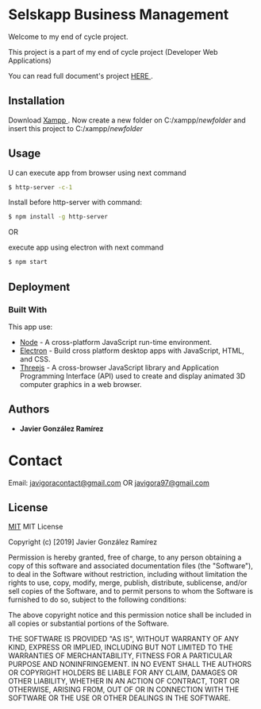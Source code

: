 # Selskapp Business Management

Welcome to my end of cycle project.

This project is a part of my end of cycle project (Developer Web Applications)

You can read full document's project <a href="https://docs.google.com/document/d/1nmygZ04PyNLmKjzvUb2DXH9FGS23hvz8nY2M2k80DvA/edit?usp=sharing"> HERE </a>.

## Installation

Download <a href="https://www.apachefriends.org/es/index.html"> Xampp </a>.
Now create a new folder on C:/xampp/*newfolder* and insert this project to C:/xampp/*newfolder*


## Usage

U can execute app from browser using next command

```bash
$ http-server -c-1
```

Install before http-server with command:

```bash
$ npm install -g http-server
```

OR

execute app using electron with next command

```bash
$ npm start
```

## Deployment


### Built With
This app use:
* [Node](https://nodejs.org/es/) - A cross-platform JavaScript run-time environment.
* [Electron](https://electronjs.org/) - Build cross platform desktop apps with JavaScript, HTML, and CSS.
* [Threejs](https://threejs.org/) - A cross-browser JavaScript library and Application Programming Interface (API) used to create and display animated 3D computer graphics in a web browser.


## Authors

* **Javier González Ramírez**


# Contact

Email: javigoracontact@gmail.com OR javigora97@gmail.com

## License
[MIT]()
MIT License

Copyright (c) [2019] Javier González Ramírez

Permission is hereby granted, free of charge, to any person obtaining a copy
of this software and associated documentation files (the "Software"), to deal
in the Software without restriction, including without limitation the rights
to use, copy, modify, merge, publish, distribute, sublicense, and/or sell
copies of the Software, and to permit persons to whom the Software is
furnished to do so, subject to the following conditions:

The above copyright notice and this permission notice shall be included in all
copies or substantial portions of the Software.

THE SOFTWARE IS PROVIDED "AS IS", WITHOUT WARRANTY OF ANY KIND, EXPRESS OR
IMPLIED, INCLUDING BUT NOT LIMITED TO THE WARRANTIES OF MERCHANTABILITY,
FITNESS FOR A PARTICULAR PURPOSE AND NONINFRINGEMENT. IN NO EVENT SHALL THE
AUTHORS OR COPYRIGHT HOLDERS BE LIABLE FOR ANY CLAIM, DAMAGES OR OTHER
LIABILITY, WHETHER IN AN ACTION OF CONTRACT, TORT OR OTHERWISE, ARISING FROM,
OUT OF OR IN CONNECTION WITH THE SOFTWARE OR THE USE OR OTHER DEALINGS IN THE
SOFTWARE.